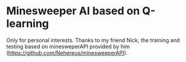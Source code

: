 # Minesweeper AI based on Q-learning
Only for personal interests.
Thanks to my friend Nick, the training and testing based on minesweperAPI provided by him (https://github.com/Nehereus/minesweeperAPI).
